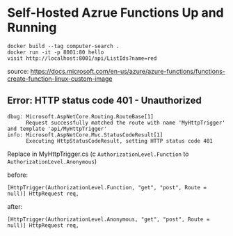 # Self-Hosted Azrue Functions Up and Running

```
docker build --tag computer-search .
docker run -it -p 8001:80 hello
visit http://localhost:8001/api/ListIds?name=red
```

source:
https://docs.microsoft.com/en-us/azure/azure-functions/functions-create-function-linux-custom-image


## Error: HTTP status code 401 - Unauthorized
```
dbug: Microsoft.AspNetCore.Routing.RouteBase[1]
      Request successfully matched the route with name 'MyHttpTrigger' and template 'api/MyHttpTrigger'
info: Microsoft.AspNetCore.Mvc.StatusCodeResult[1]
      Executing HttpStatusCodeResult, setting HTTP status code 401
```

Replace in MyHttpTrigger.cs (c `AuthorizationLevel.Function` to `AuthorizationLevel.Anonymous`)

before:
```
[HttpTrigger(AuthorizationLevel.Function, "get", "post", Route = null)] HttpRequest req,
```

after:
```
[HttpTrigger(AuthorizationLevel.Anonymous, "get", "post", Route = null)] HttpRequest req,
```